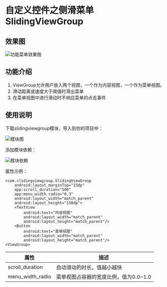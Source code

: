 # 自定义控件之侧滑菜单SlidingViewGroup

## 效果图
![功能菜单效果图](http://ww1.sinaimg.cn/large/b1b3510fgy1fuky8jrvb3g20a20fl46b.gif)

## 功能介绍
1. ViewGroup允许用户放入两个视图，一个作为内容视图，一个作为菜单视图。
2. 滑动距离或速度大于阈值时滑出菜单
3. 在菜单视图中进行滑动时不响应菜单的点击事件

## 使用说明
下载slidingviewgroup模块，导入到你的项目中：

![模块图](http://ww1.sinaimg.cn/large/b1b3510fgy1fuky9ufbzxj20d108k74z.jpg)

添加模块依赖：

![模块依赖](http://ww1.sinaimg.cn/large/b1b3510fgy1fukya6hh99j20cl08fwf0.jpg)

属性示例：
```
<com.slidingviewgroup.SlidingViewGroup
	android:layout_marginTop="15dp"
	app:scroll_duration="500"
	app:menu_width_radio="0.3"
	android:layout_width="match_parent"
	android:layout_height="150dp">
	<TextView
		android:text="内容视图"
		android:layout_width="match_parent"
		android:layout_height="match_parent"/>
	<Button
		android:text="菜单视图"
		android:layout_width="match_parent"
		android:layout_height="match_parent"/>
<ViewGroup>
```

属性 | 描述
---|---
scroll_duration | 自动滑动的时长，值越小越快
menu_width_radio | 菜单视图占容器的宽度比例，值为0.0~1.0

